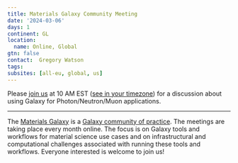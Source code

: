```yaml
---
title: Materials Galaxy Community Meeting
date: '2024-03-06'
days: 1
continent: GL
location:
  name: Online, Global
gtn: false
contact:  Gregory Watson
tags:
subsites: [all-eu, global, us]
---
```


Please <a href="https://exascaleproject.zoomgov.com/j/1616510031?pwd=V0d0WklOQm0xN3ZRbmw2RWh4aGF5UT09">join us</a> 
at 10 AM EST (<a href="https://www.timeanddate.com/worldclock/fixedtime.html?msg=Materials+Galaxy+Community+Meeting&iso=20240306T10&p1=179&ah=1">see in your timezone</a>) 
for a discussion about using Galaxy for Photon/Neutron/Muon applications.

---

The [Materials Galaxy](https://materials.usegalaxy.eu/) is a [Galaxy community of practice](https://galaxyproject.org/community/practice/). 
The meetings are taking place every month online. The focus is on Galaxy tools 
and workflows for material science use cases and on 
infrastructural and computational challenges associated with running these tools and workflows. Everyone interested is welcome to join us!
